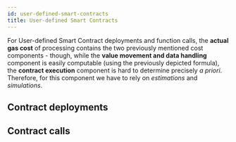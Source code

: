```yaml
---
id: user-defined-smart-contracts
title: User-defined Smart Contracts
---
```


For User-defined Smart Contract deployments and function calls, the **actual gas cost** of processing contains the two previously mentioned cost components - though, while the **value movement and data handling** component is easily computable (using the previously depicted formula), the **contract execution** component is hard to determine precisely _a priori_. Therefore, for this component we have to rely on _estimations_ and _simulations_.

## Contract deployments

## Contract calls
